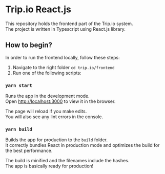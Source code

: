 # Trip.io React.js

This repository holds the frontend part of the Trip.io system.\
The project is written in Typescript using React.js library.

## How to begin?

In order to run the frontend locally, follow these steps:

1. Navigate to the right folder `cd trip.io/frontend`
2. Run one of the following scripts:

### `yarn start`

Runs the app in the development mode.\
Open [http://localhost:3000](http://localhost:3000) to view it in the browser.

The page will reload if you make edits.\
You will also see any lint errors in the console.

### `yarn build`

Builds the app for production to the `build` folder.\
It correctly bundles React in production mode and optimizes the build for the best performance.

The build is minified and the filenames include the hashes.\
The app is basically ready for production!
